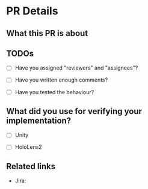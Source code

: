 # PR Details
<!-- A useful link for writing document in markdown -->
<!-- https://docs.github.com/en/get-started/writing-on-github/getting-started-with-writing-and-formatting-on-github/basic-writing-and-formatting-syntax -->

## What this PR is about
<!-- Write the description for this PR here -->


## TODOs
- [ ] Have you assigned "reviewers" and "assignees"?
- [ ] Have you written enough comments?
- [ ] Have you tested the behaviour?


## What did you use for verifying your implementation?
- [ ] Unity
- [ ] HoloLens2


## Related links
<!-- List up the references you used for this PR here -->
<!-- You can add a link like this [GitHub Pages](https://pages.github.com/) -->
- Jira:

